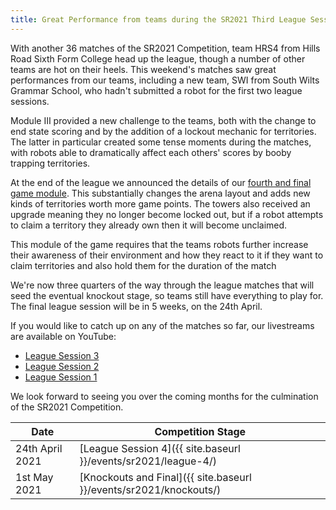 ```yaml
---
title: Great Performance from teams during the SR2021 Third League Session
---
```


With another 36 matches of the SR2021 Competition, team HRS4 from Hills Road
Sixth Form College head up the league, though a number of other
teams are hot on their heels. This weekend's matches saw great performances from
our teams, including a new team, SWI from South Wilts Grammar School, who hadn't submitted a robot for the first two league sessions.

Module Ⅲ provided a new challenge to the teams, both with the change to end state scoring and by the addition of a lockout mechanic for territories. The latter in particular created
some tense moments during the matches, with robots able to dramatically affect
each others' scores by booby trapping territories.

At the end of the league we announced the details of our
[fourth and final game module](https://studentrobotics.org/docs/resources/2021/rulebook.html).
This substantially changes the arena layout and adds new kinds of territories worth more game points. The towers also received an upgrade meaning they no longer become locked out, but if a robot attempts to claim a territory they already own then it will become unclaimed.

This module of the game requires that the teams robots further increase their
awareness of their environment and how they react to it if they want to claim
territories and also hold them for the duration of the match

We're now three quarters of the way through the league matches that will seed the eventual
knockout stage, so teams still have everything to play for. The final league
session will be in 5 weeks, on the 24th April.

If you would like to catch up on any of the matches so far, our livestreams are
available on YouTube:

* [League Session 3](https://www.youtube.com/watch?v=MpuhtW4mCKM)
* [League Session 2](https://www.youtube.com/watch?v=RwW5Oz30gbE)
* [League Session 1](https://www.youtube.com/watch?v=cAvk-nfTUis)

We look forward to seeing you over the coming months for the culmination of
the SR2021 Competition.

| Date              | Competition Stage                                                                     |
|-------------------|---------------------------------------------------------------------------------------|
| 24th April 2021   | [League Session 4]({{ site.baseurl }}/events/sr2021/league-4/)                        |
| 1st May 2021      | [Knockouts and Final]({{ site.baseurl }}/events/sr2021/knockouts/)                    |
